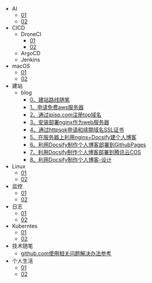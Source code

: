 * AI
  * [01](ai/01.md)
  * [02](ai/01.md)
* CICD
  * DroneCI
    * [01](cicd/droneci/01.md)
    * [02](cicd/droneci/02.md)
  * ArgoCD
  * Jenkins
* macOS
  * [01](macos/01.md)
  * [02](macos/02.md)
* 建站
  * blog
    * [0、建站路线随笔](建站/blog/0、建站路线随笔.md)
    * [1、申请免费aws服务器](建站/blog/1、申请免费aws服务器.md)
    * [2、通过jpisp.com注册top域名](建站/blog/2、通过jpisp.com注册top域名.md)
    * [3、安装部署nginx作为web服务器](建站/blog/3、安装部署nginx作为web服务器.md)
    * [4、通过httpsok申请和续期域名SSL证书](建站/blog/4、通过httpsok申请和续期域名SSL证书.md)
    * [5、在服务器上利用nginx+Docsify建个人博客](建站/blog/5、在服务器上利用nginx+Docsify建个人博客.md)
    * [6、利用Docsify制作个人博客部署到GithubPages](建站/blog/6、利用Docsify制作个人博客部署到GithubPages.md)
    * [7、利用Docsify制作个人博客部署到腾讯云COS](建站/blog/7、利用Docsify制作个人博客部署到腾讯云COS.md)
    * [8、利用Docsify制作个人博客-设计](建站/blog/8、利用Docsify制作个人博客-设计.md)
* Linux
  * [01](linux/01.md)
  * [02](linux/02.md)
* 监控
  * [01](监控/01.md)
  * [02](监控/02.md)
* 日志
  * [01](日志/01.md)
  * [02](日志/02.md)
* Kuberntes
  * [01](kubernetes/01.md)
  * [02](kubernetes/02.md)
* 技术随笔
  * [github.com使用相关问题解决办法参考](技术随笔/github.com使用相关问题解决办法参考.md)
* 个人生活
  * [01](个人生活/01.md)
  * [02](个人生活/02.md)